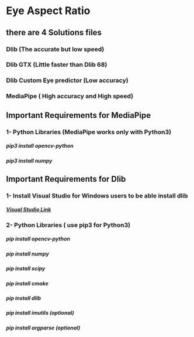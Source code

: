 # Eye Aspect Ratio
## there are 4 Solutions files 
### Dlib (The accurate but low speed)
### Dlib GTX (Little faster than Dlib 68)
### Dlib Custom Eye predictor (Low accuracy)
### MediaPipe ( High accuracy and High speed)

##  Important Requirements for MediaPipe 
### 1- Python Libraries (MediaPipe works only with Python3)
##### pip3 install opencv-python
##### pip3 install numpy

## Important Requirements for Dlib
### 1- Install Visual Studio for Windows users to be able install dlib
##### [Visual Studio Link](https://visualstudio.microsoft.com/thank-you-downloading-visual-studio/?sku=Community&channel=Release&version=VS2022&source=VSLandingPage&cid=2030&passive=false)
### 2- Python Libraries ( use pip3 for Python3)
##### pip install opencv-python
##### pip install numpy
##### pip install scipy
##### pip install cmake
##### pip install dlib
##### pip install imutils (optional)
##### pip install argparse (optional)